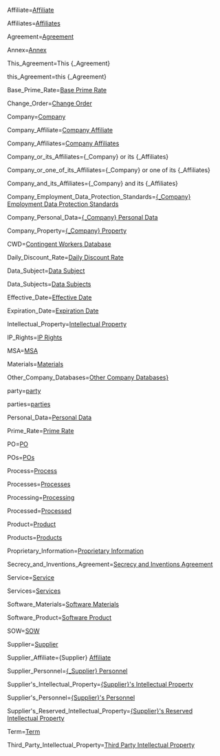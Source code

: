 Affiliate=<a href="#MSA.Annex.Def.Affiliate.Sec" class="definedterm">Affiliate</a>

Affiliates=<a href="#MSA.Annex.Def. Affiliate.Sec" class="definedterm">Affiliates</a>

Agreement=<a href="#MSA.This.Sec" class="definedterm">Agreement</a>

Annex=<a href="#MSA.Def.Sec" class="definedterm">Annex</a>

This_Agreement=This {_Agreement}</a>

this_Agreement=this {_Agreement}</a>

Base_Prime_Rate=<a href="#MSA.Annex.Def.Base_Prime_Rate.Sec" class="definedterm">Base Prime Rate</a>

Change_Order=<a href="#MSA.Annex.Def.Change_Order.Sec" class="definedterm">Change Order</a>

Company=<a href="#MSA.Annex.Def.Company.Sec" class="definedterm">Company</a>

Company_Affiliate=<a href="#MSA.Annex.Def.Company_Affiliate.Sec" class="definedterm">Company Affiliate</a>

Company_Affiliates=<a href="#MSA.Annex.Def.Company_Affiliate.Sec" class="definedterm">Company Affiliates</a>

Company_or_its_Affiliates={_Company} or its {_Affiliates}

Company_or_one_of_its_Affiliates={_Company} or one of its {_Affiliates}</a>

Company_and_its_Affiliates={_Company} and its {_Affiliates}

Company_Employment_Data_Protection_Standards=<a href="#MSA.Annex.Def.Company_Employment_Data_Protection_Standards.Sec" class="definedterm">{_Company} Employment Data Protection Standards</a>

Company_Personal_Data=<a href="#MSA.Annex.Def.Company_Personal_Data.Sec" class="definedterm">{_Company} Personal Data</a>

Company_Property=<a href="#MSA.Annex.Def.Company_Property.Sec" class="definedterm">{_Company} Property</a>

CWD=<a href="#MSA.Annex.Def.CWD.Sec" class="definedterm">Contingent Workers Database</a>

Daily_Discount_Rate=<a href="#MSA.Annex.Def.Daily_Discount_Rate.Sec" class="definedterm">Daily Discount Rate</a>

Data_Subject=<a href="#MSA.Annex.Def.Data_Subject.Sec" class="definedterm">Data Subject</a>

Data_Subjects=<a href="#MSA.Annex.Def.Data_Subject.Sec" class="definedterm">Data Subjects</a>

Effective_Date=<a href="#MSA.This.Sec" class="definedterm">Effective Date</a>

Expiration_Date=<a href="#MSA.Annex.Def.Expiration_Date.Sec" class="definedterm">Expiration Date</a>

Intellectual_Property=<a href="#MSA.Annex.Def.Intellectual_Property.Sec" class="definedterm">Intellectual Property</a>

IP_Rights=<a href="#MSA.Annex.Def.IP_Rights.Sec" class="definedterm">IP Rights</a>

MSA=<a href="#MSA.Annex.Def.MSA.Sec" class="definedterm">MSA</a>

Materials=<a href="#MSA.Annex.Def.Materials.Sec" class="definedterm">Materials</a>

Other_Company_Databases=<a href="#MSA.Annex.Def.Other_Company_Databases.Sec" class="definedterm">Other Company Databases}</a>

party=<a href="#MSA.Annex.Def.Party.Sec" class="definedterm">party</a>

parties=<a href="#MSA.Annex.Def.Party.Sec" class="definedterm">parties</a>

Personal_Data=<a href="#MSA.Annex.Def.Personal_Data.Sec" class="definedterm">Personal Data</a>

Prime_Rate=<a href="#MSA.Annex.Def.Prime_Rate.Sec" class="definedterm">Prime Rate</a>

PO=<a href="#MSA.Annex.Def.PO.Sec" class="definedterm">PO</a>

POs=<a href="#MSA.Annex.Def.PO.Sec" class="definedterm">POs</a>

Process=<a href="#MSA.Annex.Def.Process.Sec" class="definedterm">Process</a>

Processes=<a href="#MSA.Annex.Def.Process.Sec" class="definedterm">Processes</a>

Processing=<a href="#MSA.Annex.Def.Process.Sec" class="definedterm">Processing</a>

Processed=<a href="#MSA.Annex.Def.Process.Sec" class="definedterm">Processed</a>

Product=<a href="#MSA.Annex.Def.Product.Sec" class="definedterm">Product</a>

Products=<a href="#MSA.Annex.Def.Product.Sec" class="definedterm">Products</a>

Proprietary_Information=<a href="#MSA.Annex.Def.Proprietary_Information.Sec" class="definedterm">Proprietary Information</a>

Secrecy_and_Inventions_Agreement=<a href="#MSA.Annex.Def.Secrecy_and_Inventions_Agreement.Sec" class="definedterm">Secrecy and Inventions Agreement</a>

Service=<a href="#MSA.Annex.Def.Service.Sec" class="definedterm">Service</a>

Services=<a href="#MSA.Annex.Def.Service.Sec" class="definedterm">Services</a>

Software_Materials=<a href="#MSA.Annex.Def.Software_Materials.Sec" class="definedterm">Software Materials</a>

Software_Product=<a href="#MSA.Annex.Def.Software_Product.Sec" class="definedterm">Software Product</a>

SOW=<a href="#MSA.Annex.Def.SOW.Sec" class="definedterm">SOW</a>

Supplier=<a href="#MSA.Annex.Def.Supplier.Sec" class="definedterm">Supplier</a>

Supplier_Affiliate={Supplier} <a href="#MSA.Annex.Def.Supplier_Affiliate.Sec" class="definedterm">Affiliate</a>

Supplier_Personnel=<a href="#MSA.Annex.Def.Supplier_Personnel.Sec" class="definedterm">{_Supplier} Personnel</a>

Supplier's_Intellectual_Property=<a href="#MSA.Annex.Def.Supplier's_Intellectual_Property.Sec" class="definedterm">{Supplier}'s Intellectual Property</a>

Supplier's_Personnel=<a href="#MSA.Annex.Def.Supplier's_Personnel.Sec" class="definedterm">{Supplier}'s Personnel</a>

Supplier's_Reserved_Intellectual_Property=<a href="#MSA.Annex.Def.Supplier's_Reserved_Intellectual_Property.Sec" class="definedterm">{Supplier}'s Reserved Intellectual Property</a>

Term=<a href="#MSA.Annex.Def.Term.Sec" class="definedterm">Term</a>

Third_Party_Intellectual_Property=<a href="#MSA.Annex.Def.Third_Party_Intellectual_Property.Sec" class="definedterm">Third Party Intellectual Property</a>
